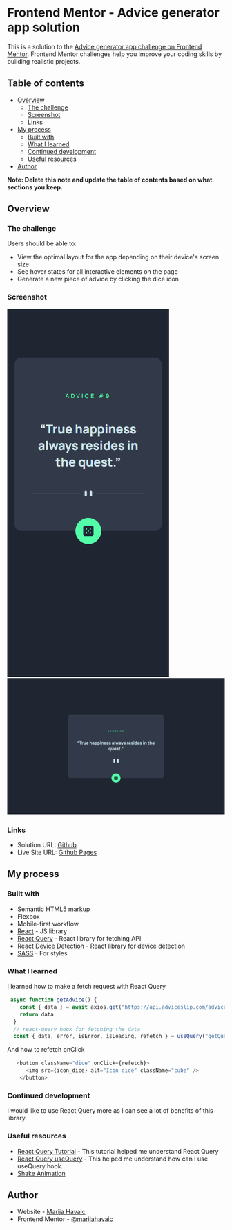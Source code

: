 # Frontend Mentor - Advice generator app solution

This is a solution to the [Advice generator app challenge on Frontend Mentor](https://www.frontendmentor.io/challenges/advice-generator-app-QdUG-13db). Frontend Mentor challenges help you improve your coding skills by building realistic projects.

## Table of contents

- [Overview](#overview)
  - [The challenge](#the-challenge)
  - [Screenshot](#screenshot)
  - [Links](#links)
- [My process](#my-process)
  - [Built with](#built-with)
  - [What I learned](#what-i-learned)
  - [Continued development](#continued-development)
  - [Useful resources](#useful-resources)
- [Author](#author)

**Note: Delete this note and update the table of contents based on what sections you keep.**

## Overview

### The challenge

Users should be able to:

- View the optimal layout for the app depending on their device's screen size
- See hover states for all interactive elements on the page
- Generate a new piece of advice by clicking the dice icon

### Screenshot

![Mobile](./src/designs/sc_mobile.png)
![Desktop](./src/designs/sc_desktop.png)

### Links

- Solution URL: [Github](https://github.com/marijahavaic/fm-advice-generator-app)
- Live Site URL: [Github Pages](https://marijahavaic.github.io/fm-advice-generator-app/)

## My process

### Built with

- Semantic HTML5 markup
- Flexbox
- Mobile-first workflow
- [React](https://reactjs.org/) - JS library
- [React Query](https://react-query-v3.tanstack.com/) - React library for fetching API
- [React Device Detection](https://www.npmjs.com/package/react-device-detect) - React library for device detection
- [SASS](https://sass-lang.com/) - For styles

### What I learned
I learned how to make a fetch request with React Query

```js
 async function getAdvice() {
    const { data } = await axios.get("https://api.adviceslip.com/advice");
    return data
  }
  // react-query hook for fetching the data
  const { data, error, isError, isLoading, refetch } = useQuery("getQuote",() => getAdvice());
```
And how to refetch onClick
```js
   <button className="dice" onClick={refetch}>
      <img src={icon_dice} alt="Icon dice" className="cube" />
    </button>
```

### Continued development
I would like to use React Query more as I can see a lot of benefits of this library.

### Useful resources

- [React Query Tutorial](https://www.youtube.com/watch?v=VtWkSCZX0Ec&list=PLC3y8-rFHvwjTELCrPrcZlo6blLBUspd2&index=2) - This tutorial helped me understand React Query
- [React Query useQuery](https://tanstack.com/query/v4/docs/react/reference/useQuery?from=reactQueryV3&original=https%3A%2F%2Freact-query-v3.tanstack.com%2Freference%2FuseQuery) - This helped me understand how can I use useQuery hook.
- [Shake Animation](https://www.w3schools.com/howto/howto_css_shake_image.asp) 

## Author

- Website - [Marija Havaic](https://marijahavaic.com)
- Frontend Mentor - [@marijahavaic](https://www.frontendmentor.io/profile/marijahavaic)


